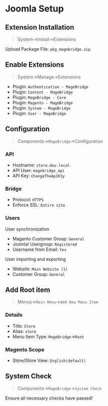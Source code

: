 # Joomla Setup

## Extension Installation

> System->Install->Extensions

Upload Package File: `pkg_magebridge.zip`

## Enable Extensions

> System->Manage->Extensions

- Plugin: `Authentication - MageBridge`
- Plugin: `Content - MageBridge`
- Plugin: `MageBridge - Core`
- Plugin: `Magento - MageBridge`
- Plugin: `System - MageBridge`
- Plugin: `User - MageBridge`

## Configuration

> Components->`MageBridge`->Configuration

### API

- Hostname: `store.dev.local`
- API User: `magebridge_api`
- API Key: `ChangeTheAp1K3y`

### Bridge

- Protocol: `HTTPS`
- Enforce SSL: `Entire site`

### Users

User synchronization

- Magento Customer Group: `General`
- Joomla! Usergroup: `Registered`
- Username from Email: `Yes`

User importing and exporting

- Website: `Main Website (1)`
- Customer Group: `General`

## Add Root item

> Menus->`Main Menu`->`Add New Menu Item`

### Details

- Title: `Store`
- Alias: `store`
- Menu Item Type: `MageBridge`->`Root`

### Magento Scope

- Store/Store View: `English(default)`

## System Check

> Components->`MageBridge`->`System Check`

Ensure all necessary checks have passed!

